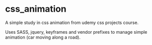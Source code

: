 # css_animation
A simple study in css animation from udemy css projects course.

Uses SASS, jquery, keyframes and vendor prefixes to manage simple animation (car moving along a road).